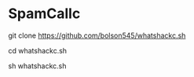 # SpamCallc
git clone https://github.com/bolson545/whatshackc.sh

cd whatshackc.sh

sh  whatshackc.sh
